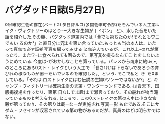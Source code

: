 # バグダッド日誌(5月27日)

0米確認生物の存在(バート2)
気日評ルス(多国物軍町令部)ををんでいる人工第レイク・ヴィクトリーのはとり-ー大きな生物が丨ドボン」
と)、水した音をいた話を紹介した.その機、バグダッド道第内では「量でも第ちたのか?それともワニでもい
るのか?」と直日分に冗まを第い合っていた.もっとも当の本人は、いたって真気で必す証拠写真を撮ってみせる
と気込んでいるが、これ以上-のれが第ったり、またワ=に食べられても困るので、第写真を撮るなんてこ
とをしないようにめている.
今度は-がおかしなことを第っている。パレスから南東に約u«,•,のところにある0スト・レイクという人工で
「長さ1れ1は下らないであろうの育びれの様なものが器ーをいでいるのを確認した。」という.
そこで私と-き-を0ましている。「それは.ロストレイクにはむ伝説の生物0ツン一ではないか?」と.
キャンプ・ヴィクトリーは確第生物のま第・ワンダーっンドである.-は責天下、国版掲複場を作ったリ、第第
日なしでま趣(まで瀬第っており、その霰れが物当滝っているものと考えられる.
ところで、この0ストレイクの第のん中に小さな宮毅が第っており、その第りは載ーなーが実施され.写真一影
も止である.そこにサダム・フセインが収容されている第の物があるのだが、真員のはどは明らかではない。
